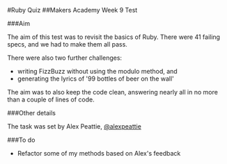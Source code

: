 #Ruby Quiz
##Makers Academy Week 9 Test


###Aim

The aim of this test was to revisit the basics of Ruby. There were 41 failing specs, and we had to make them all pass.

There were also two further challenges:

* writing FizzBuzz without using the modulo method, and
* generating the lyrics of '99 bottles of beer on the wall'

The aim was to also keep the code clean, answering nearly all in no more than a couple of lines of code.


###Other details

The task was set by Alex Peattie, [@alexpeattie](http://www.github.com/alexpeattie)


###To do

* Refactor some of my methods based on Alex's feedback